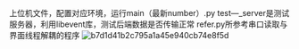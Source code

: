 上位机文件，配置对应环境，运行main（最新number）.py
test—_server是测试服务器，利用libevent库，测试后端数据是否传输正常
refer.py所参考串口读取与界面线程解耦的程序
![b7d1d41b2c795a1a45e940cb74e8f5d](https://github.com/user-attachments/assets/5c1fc638-22ba-459f-ad46-f74f681c2ae7)
